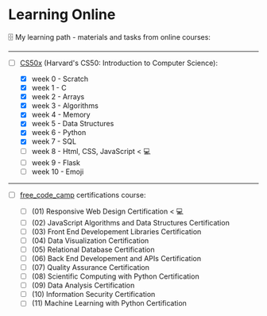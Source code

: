 # Learning Online
🗄  My learning path - materials and tasks from online courses:

   
---
   
- [ ] [CS50x](https://cs50.harvard.edu/x/2022/) (Harvard's CS50: Introduction to Computer Science):

   - [x] week 0 - Scratch
   - [x] week 1 - C
   - [x] week 2 - Arrays
   - [x] week 3 - Algorithms
   - [x] week 4 - Memory
   - [x] week 5 - Data Structures
   - [x] week 6 - Python
   - [x] week 7 - SQL
   - [ ] week 8 - Html, CSS, JavaScript < 💻
   - [ ] week 9 - Flask
   - [ ] week 10 - Emoji

---

- [ ] [free_code_camp](https://www.freecodecamp.org/learn) certifications course:

   - [ ] (01) Responsive Web Design Certification < 💻
   - [ ] (02) JavaScript Algorithms and Data Structures Certification
   - [ ] (03) Front End Developement Libraries Certification
   - [ ] (04) Data Visualization Certification
   - [ ] (05) Relational Database Certification
   - [ ] (06) Back End Developement and APIs Certification
   - [ ] (07) Quality Assurance Certification
   - [ ] (08) Scientific Computing with Python Certification
   - [ ] (09) Data Analysis Certification
   - [ ] (10) Information Security Certification
   - [ ] (11) Machine Learning with Python Certification
